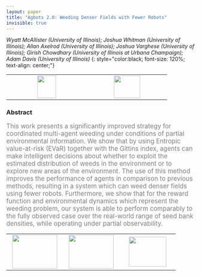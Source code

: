 ```yaml
---
layout: paper
title: "Agbots 2.0: Weeding Denser Fields with Fewer Robots"
invisible: true
---
```

*Wyatt McAllister (University of Illinois); Joshua Whitman (University of Illinois); Allan Axelrod (University of Illinois); Joshua Varghese (University of Illinois); Girish Chowdhary (University of Illinois at Urbana Champaign); Adam Davis (University of Illinois)*
{: style="color:black; font-size: 120%; text-align: center;"}

<table width="20%"> <tr>
<td style="width: 20%; text-align: center;"><a href="17"><img src="{{ site.baseurl }}/images/paper_link.png"
width = "50"  height = "60"/> </a> </td>

<td style="width: 20%; text-align: center;"><a href="nan"><img src="{{ site.baseurl }}/images/pheedloop_link.png"
width = "70"  height = "60"/> </a> </td>

</tr></table>

### Abstract
<html><p style="color:gray; font-size: 120%; text-align: justified;">
This work presents a significantly improved strategy for coordinated multi-agent weeding under conditions of partial environmental information. We show that by using Entropic value-at-risk (EVaR) together with the Gittins index, agents can make intelligent decisions about whether to exploit the estimated distribution of weeds in the environment or to explore new areas of the environment. The use of this method improves the performance of agents in comparison to previous methods, resulting in a system which can weed denser fields using fewer robots. Furthermore, we show that for the reward function and environmental dynamics which represent the weeding problem, our system is able to perform comparably to the fully observed case over the real-world range of seed bank densities, while operating under partial observability.
</p></html>

<table width="100%"><tr><td style="width: 30%; text-align: center;"><a href="{{ site.baseurl }}/program/papers/61"> <img src="{{ site.baseurl }}/images/previous_icon.png" width = "120"  height = "90"/> </a> </td>

<td style="width: 30%; text-align: center;"><a href="{{ site.baseurl }}/program/papers"> <img src="{{ site.baseurl }}/images/overview_icon.png" width = "120"  height = "90"/> </a> </td> 

<td style="width: 30%; text-align: center;"><a href="{{ site.baseurl }}/program/papers/63"> <img src="{{ site.baseurl }}/images/next_icon.png" width = "100"  height = "80"/> </a> </td> 

</tr></table>


